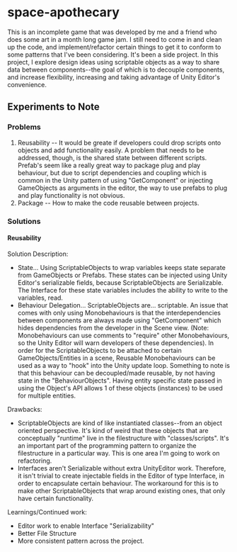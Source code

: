 # space-apothecary

This is an incomplete game that was developed by me and a friend who does some art in a month long game jam. I still need to come in and clean up the code, and implement/refactor certain things to get it to conform to some patterns that I've been considering. It's been a side project. In this project, I explore design ideas using scriptable objects as a way to share data between components--the goal of which is to decouple components, and increase flexibility, increasing and taking advantage of Unity Editor's convenience.

## Experiments to Note
### Problems
1. Reusability -- It would be greate if developers could drop scripts onto objects and add functionality easily. A problem that needs to be addressed, though, is the shared state between different scripts. Prefab's seem like a really great way to package plug and play behaviour, but due to script dependencies and coupling which is common in the Unity pattern of using "GetComponent" or injecting GameObjects as arguments in the editor, the way to use prefabs to plug and play functionality is not obvious.
2. Package -- How to make the code reusable between projects. 

### Solutions
#### Reusability 
Solution Description: 
- State... Using ScriptableObjects to wrap variables keeps state separate from GameObjects or Prefabs. These states can be injected using Unity Editor's serializable fields, because ScriptableObjects are Serializable. The Interface for these state variables includes the ability to write to the variables, read. 
- Behaviour Delegation... ScriptableObjects are... scriptable. An issue that comes with only using Monobehaviours is that the interdependencies between components are always made using "GetComponent" which hides dependencies from the developer in the Scene view. (Note: Monobehaviours can use comments to "require" other Monobehaviours, so the Unity Editor will warn developers of these dependencies). In order for the ScriptableObjects to be attached to certain GameObjects/Entities in a scene, Reusable Monobehaviours can be used as a way to "hook" into the Unity update loop. Something to note is that this behaviour can be decoupled/made reusable, by not having state in the "BehaviourObjects". Having entity specific state passed in using the Object's API allows 1 of these objects (instances) to be used for multiple entities.

Drawbacks:
- ScriptableObjects are kind of like instantiated classes--from an object oriented perspective. It's kind of weird that these objects that are conceptually "runtime" live in the filestructure with "classes/scripts". It's an important part of the programming pattern to organize the filestructure in a particular way. This is one area I'm going to work on refactoring. 
- Interfaces aren't Serializable without extra UnityEditor work. Therefore, it isn't trivial to create injectable fields in the Editor of type Interface, in order to encapsulate certain behaviour. The workaround for this is to make other ScriptableObjects that wrap around existing ones, that only have certain functionality. 

Learnings/Continued work:
- Editor work to enable Interface "Serializability"
- Better File Structure
- More consistent pattern across the project.
